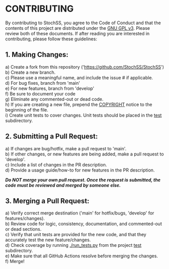 # CONTRIBUTING  
By contributing to StochSS, you agree to the Code of Conduct and that the contents of this project are distributed under the [GNU GPL v3](/LICENSE). Please review both of these documents. If after reading you are interested in contributing, please follow these guidelines:  
  
## 1. Making Changes:  
a) Create a fork from this repository ('https://github.com/StochSS/StochSS')  
b) Create a new branch.  
c) Please use a meaningful name, and include the issue # if applicable.  
d) For bug fixes, branch from 'main'  
e) For new features, branch from 'develop'  
f) Be sure to document your code  
g) Eliminate any commented-out or dead code.  
h) If you are creating a new file, prepend the [COPYRIGHT](/COPYRIGHT) notice to the beginning of the file.  
i) Create unit tests to cover changes. Unit tests should be placed in the [test](/stochss/tests) subdirectory.  
  
## 2. Submitting a Pull Request:  
a) If changes are bug/hotfix, make a pull request to 'main'.  
b) If other changes, or new features are being added, make a pull request to 'develop'.  
c) Include a list of changes in the PR description.  
d) Provide a usage guide/how-to for new features in the PR description.  
  
***Do NOT merge your own pull request. Once the request is submitted, the code must be reviewed and merged by someone else.***  
  
## 3. Merging a Pull Request:  
a) Verify correct merge destination ('main' for hotfix/bugs, 'develop' for features/changes).  
b) Review code for logic, consistency, documentation, and commented-out or dead sections.  
c) Verify that unit tests are provided for the new code, and that they accurately test the new feature/changes.  
d) Check coverage by running [./run_tests.py](/stochss/tests/run_tests.py) from the project [test](/stochss/tests) subdirectory.  
e) Make sure that all GitHub Actions resolve before merging the changes.  
f) Merge!  
